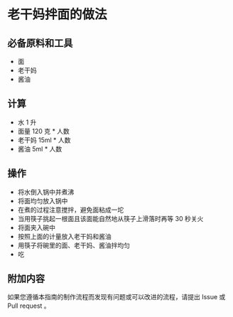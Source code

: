 # 老干妈拌面的做法

## 必备原料和工具

* 面
* 老干妈
* 酱油

## 计算

* 水 1 升
* 面量 120 克 * 人数
* 老干妈 15ml * 人数
* 酱油 5ml * 人数

## 操作

* 将水倒入锅中并煮沸
* 将面均匀放入锅中
* 在煮的过程注意搅拌，避免面粘成一坨
* 当用筷子挑起一根面且该面能自然地从筷子上滑落时再等 30 秒关火
* 将面夹入碗中
* 按照上面的计量放入老干妈和酱油
* 用筷子将碗里的面、老干妈、酱油拌均匀
* 吃

## 附加内容

如果您遵循本指南的制作流程而发现有问题或可以改进的流程，请提出 Issue 或 Pull request 。
